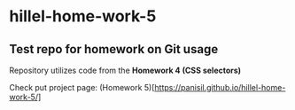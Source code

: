 # hillel-home-work-5
## Test repo for homework on Git usage

Repository utilizes code from the **Homework 4 (CSS selectors)**

Check put project page: 
(Homework 5)[https://panisil.github.io/hillel-home-work-5/]
